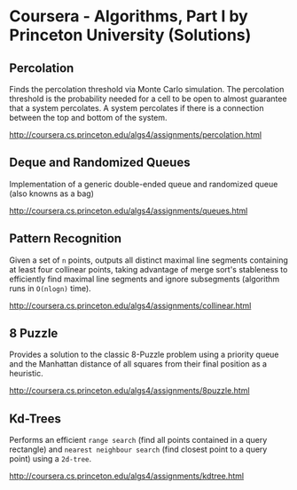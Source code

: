 # Coursera - Algorithms, Part I by Princeton University (Solutions)

## Percolation
Finds the percolation threshold via Monte Carlo simulation.
The percolation threshold is the probability needed for a cell to be open to almost guarantee that a system percolates. A system percolates if there is a connection between the top and bottom of the system.

http://coursera.cs.princeton.edu/algs4/assignments/percolation.html

## Deque and Randomized Queues
Implementation of a generic double-ended queue and randomized queue (also knowns as a bag)

http://coursera.cs.princeton.edu/algs4/assignments/queues.html

## Pattern Recognition
Given a set of `n` points, outputs all distinct maximal line segments containing at least four collinear points, taking advantage of merge sort's stableness to efficiently find maximal line segments and ignore subsegments (algorithm runs in `O(nlogn)` time).

http://coursera.cs.princeton.edu/algs4/assignments/collinear.html

## 8 Puzzle
Provides a solution to the classic 8-Puzzle problem using a priority queue and the Manhattan distance of all squares from their final position as a heuristic.

http://coursera.cs.princeton.edu/algs4/assignments/8puzzle.html

## Kd-Trees
Performs an efficient `range search` (find all points contained in a query rectangle) and `nearest neighbour search` (find closest point to a query point) using a `2d-tree`.

http://coursera.cs.princeton.edu/algs4/assignments/kdtree.html
